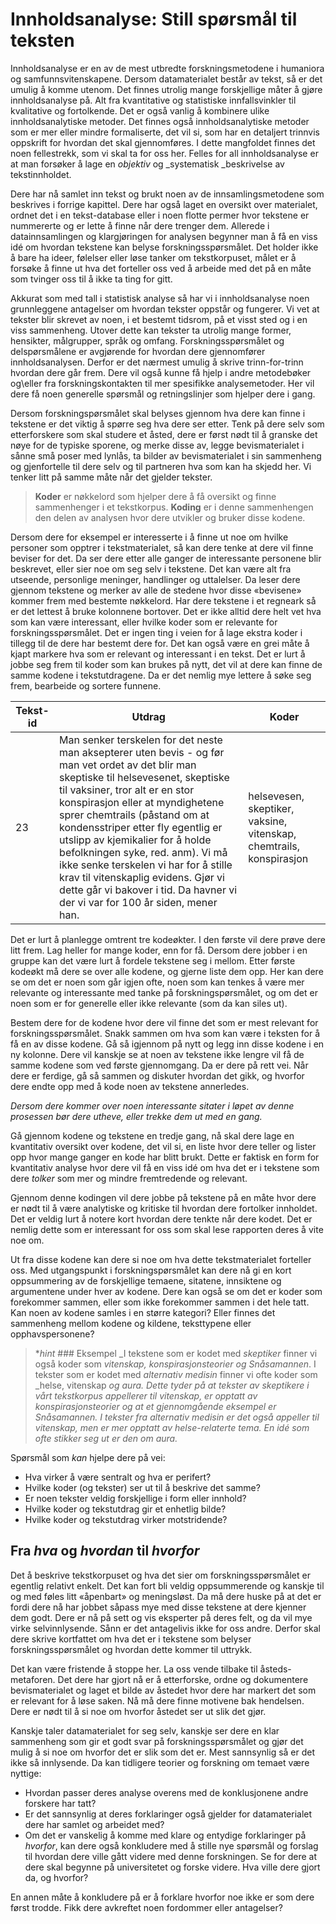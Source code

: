 <h1 id="innholdsanalyse:stillsprsmltilteksten">Innholdsanalyse: Still spørsmål til teksten</h1>

Innholdsanalyse er en av de mest utbredte forskningsmetodene i humaniora og samfunnsvitenskapene. Dersom datamaterialet består av tekst, så er det umulig å komme utenom. Det finnes utrolig mange forskjellige måter å gjøre innholdsanalyse på. Alt fra kvantitative og statistiske innfallsvinkler til kvalitative og fortolkende. Det er også vanlig å kombinere ulike innholdsanalytiske metoder. Det finnes også innholdsanalytiske metoder som er mer eller mindre formaliserte, det vil si, som har en detaljert trinnvis oppskrift for hvordan det skal gjennomføres. I dette mangfoldet finnes det noen fellestrekk, som vi skal ta for oss her. Felles for all innholdsanalyse er at man forsøker å lage en _objektiv_ og _systematisk _beskrivelse av tekstinnholdet.

Dere har nå samlet inn tekst og brukt noen av de innsamlingsmetodene som beskrives i forrige kapittel. Dere har også laget en oversikt over materialet, ordnet det i en tekst-database eller i noen flotte permer hvor tekstene er nummererte og er lette å finne når dere trenger dem. Allerede i datainnsamlingen og klargjøringen for analysen begynner man å få en viss idé om hvordan tekstene kan belyse forskningsspørsmålet. Det holder ikke å bare ha ideer, følelser eller løse tanker om tekstkorpuset, målet er å forsøke å finne ut hva det forteller oss ved å arbeide med det på en måte som tvinger oss til å ikke ta ting for gitt.

Akkurat som med tall i statistisk analyse så har vi i innholdsanalyse noen grunnleggene antagelser om hvordan tekster oppstår og fungerer. Vi vet at tekster blir skrevet av noen, i et bestemt tidsrom, på et visst sted og i en viss sammenheng. Utover dette kan tekster ta utrolig mange former, hensikter, målgrupper, språk og omfang. Forskningsspørsmålet og delspørsmålene er avgjørende for hvordan dere gjennomfører innholdsanalysen. Derfor er det nærmest umulig å skrive trinn-for-trinn hvordan dere går frem. Dere vil også kunne få hjelp i andre metodebøker og\eller fra forskningskontakten til mer spesifikke analysemetoder. Her vil dere få noen generelle spørsmål og retningslinjer som hjelper dere i gang.

Dersom forskningspørsmålet skal belyses gjennom hva dere kan finne i tekstene er det viktig å spørre seg hva dere ser etter. Tenk på dere selv som etterforskere som skal studere et åsted, dere er først nødt til å granske det nøye for de typiske sporene, og merke disse av, legge bevismaterialet i sånne små poser med lynlås, ta bilder av bevismaterialet i sin sammenheng og gjenfortelle til dere selv og til partneren hva som kan ha skjedd her. Vi tenker litt på samme måte når det gjelder tekster.

>    **Koder** er nøkkelord som hjelper dere å få oversikt og finne sammenhenger i et tekstkorpus. **Koding** er i denne sammenhengen den delen av analysen hvor dere utvikler og bruker disse kodene.

Dersom dere for eksempel er interesserte i å finne ut noe om hvilke personer som opptrer i tekstmaterialet, så kan dere tenke at dere vil finne beviser for det. Da ser dere etter alle ganger de interessante personene blir beskrevet, eller sier noe om seg selv i tekstene. Det kan være alt fra utseende, personlige meninger, handlinger og uttalelser. Da leser dere gjennom tekstene og merker av alle de stedene hvor disse «bevisene» kommer frem med bestemte nøkkelord. Har dere tekstene i et regneark så er det lettest å bruke kolonnene bortover. Det er ikke alltid dere helt vet hva som kan være interessant, eller hvilke koder som er relevante for forskningsspørsmålet. Det er ingen ting i veien for å lage ekstra koder i tillegg til de dere har bestemt dere for. Det kan også være en grei måte å kjapt markere hva som er relevant og interessant i en tekst. Det er lurt å jobbe seg frem til koder som kan brukes på nytt, det vil at dere kan finne de samme kodene i tekstutdragene. Da er det nemlig mye lettere å søke seg frem, bearbeide og sortere funnene.

<table><colgroup> <col /> <col /> <col /> </colgroup>
<thead>
<tr>
<th>Tekst-id</th>
<th>Utdrag</th>
<th>Koder</th>
</tr>
</thead>
<tbody>
<tr>
<td>23</td>
<td>Man senker terskelen for det neste man aksepterer uten bevis - og før man vet ordet av det blir man skeptiske til helsevesenet, skeptiske til vaksiner, tror alt er en stor konspirasjon eller at myndighetene sprer chemtrails (påstand om at kondensstriper etter fly egentlig er utslipp av kjemikalier for å holde befolkningen syke, red. anm). Vi må ikke senke terskelen vi har for å stille krav til vitenskaplig evidens. Gjør vi dette går vi bakover i tid. Da havner vi der vi var for 100 år siden, mener han.</td>
<td>helsevesen, skeptiker, vaksine, vitenskap, chemtrails, konspirasjon</td>
</tr>
</tbody>
</table>

Det er lurt å planlegge omtrent tre kodeøkter. I den første vil dere prøve dere litt frem. Lag heller for mange koder, enn for få. Dersom dere jobber i en gruppe kan det være lurt å fordele tekstene seg i mellom. Etter første kodeøkt må dere se over alle kodene, og gjerne liste dem opp. Her kan dere se om det er noen som går igjen ofte, noen som kan tenkes å være mer relevante og interessante med tanke på forskningspørsmålet, og om det er noen som er for generelle eller ikke relevante (som da kan siles ut).

Bestem dere for de kodene hvor dere vil finne det som er mest relevant for forskningsspørsmålet. Snakk sammen om hva som kan være i teksten for å få en av disse kodene. Gå så igjennom på nytt og legg inn disse kodene i en ny kolonne. Dere vil kanskje se at noen av tekstene ikke lengre vil få de samme kodene som ved første gjennomgang. Da er dere på rett vei. Når dere er ferdige, gå så sammen og diskuter hvordan det gikk, og hvorfor dere endte opp med å kode noen av tekstene annerledes.

_Dersom dere kommer over noen interessante sitater i løpet av denne prosessen bør dere utheve, eller trekke dem ut med en gang._

Gå gjennom kodene og tekstene en tredje gang, nå skal dere lage en kvantitativ oversikt over kodene, det vil si, en liste hvor dere teller og lister opp hvor mange ganger en kode har blitt brukt. Dette er faktisk en form for kvantitativ analyse hvor dere vil få en viss idé om hva det er i tekstene som dere _tolker_ som mer og mindre fremtredende og relevant.

Gjennom denne kodingen vil dere jobbe på tekstene på en måte hvor dere er nødt til å være analytiske og kritiske til hvordan dere fortolker innholdet. Det er veldig lurt å notere kort hvordan dere tenkte når dere kodet. Det er nemlig dette som er interessant for oss som skal lese rapporten deres å vite noe om.

Ut fra disse kodene kan dere si noe om hva dette tekstmaterialet forteller oss. Med utgangspunkt i forskningspørsmålet kan dere nå gi en kort oppsummering av de forskjellige temaene, sitatene, innsiktene og argumentene under hver av kodene. Dere kan også se om det er koder som forekommer sammen, eller som ikke forekommer sammen i det hele tatt. Kan noen av kodene samles i en større kategori? Eller finnes det sammenheng mellom kodene og kildene, teksttypene eller opphavspersonene?

>   **hint*  ### Eksempel
>   _I tekstene som er kodet med _skeptiker_ finner vi også koder som _vitenskap, konspirasjonsteorier _og_ Snåsamannen_. I tekster som er kodet med _alternativ medisin_ finner vi ofte koder som _helse, vitenskap _og _aura_. Dette tyder på at tekster av skeptikere i vårt tekstkorpus appellerer til vitenskap, er opptatt av konspirasjonsteorier og at et gjennomgående eksempel er Snåsamannen. I tekster fra alternativ medisin er det også appeller til vitenskap, men er mer opptatt av helse-relaterte tema. En idé som ofte stikker seg ut er den om aura._

Spørsmål som _kan_ hjelpe dere på vei:

  * Hva virker å være sentralt og hva er perifert?
  * Hvilke koder (og tekster) ser ut til å beskrive det samme?
  * Er noen tekster veldig forskjellige i form eller innhold?
  * Hvilke koder og tekstutdrag gir et enhetlig bilde?
  * Hvilke koder og tekstutdrag virker motstridende?

## Fra *hva* og *hvordan* til *hvorfor*

Det å beskrive tekstkorpuset og hva det sier om forskningsspørsmålet er egentlig relativt enkelt. Det kan fort bli veldig oppsummerende og kanskje til og med føles litt «åpenbart» og meningsløst. Da må dere huske på at det er fordi dere nå har jobbet såpass mye med disse tekstene at dere kjenner dem godt. Dere er nå på sett og vis eksperter på deres felt, og da vil mye virke selvinnlysende. Sånn er det antagelivis ikke for oss andre. Derfor skal dere skrive kortfattet om hva det er i tekstene som belyser forskningsspørsmålet og hvordan dette kommer til uttrykk.

Det kan være fristende å stoppe her. La oss vende tilbake til åsteds-metaforen. Det dere har gjort nå er å etterforske, ordne og dokumentere bevismaterialet og laget et bilde av åstedet hvor dere har markert det som er relevant for å løse saken. Nå må dere finne motivene bak hendelsen. Dere er nødt til å si noe om hvorfor åstedet ser ut slik det gjør.

Kanskje taler datamaterialet for seg selv, kanskje ser dere en klar sammenheng som gir et godt svar på forskningsspørsmålet og gjør det mulig å si noe om hvorfor det er slik som det er. Mest sannsynlig så er det ikke så innlysende. Da kan tidligere teorier og forskning om temaet være nyttige:

  * Hvordan passer deres analyse overens med de konklusjonene andre forskere har tatt?
  * Er det sannsynlig at deres forklaringer også gjelder for datamaterialet dere har samlet og arbeidet med?
  * Om det er vanskelig å komme med klare og entydige forklaringer på _hvorfor_, kan dere også konkludere med å stille nye spørsmål og forslag til hvordan dere ville gått videre med denne forskningen. Se for dere at dere skal begynne på universitetet og forske videre. Hva ville dere gjort da, og hvorfor?

<div class="boks">En annen måte å konkludere på er å forklare hvorfor noe ikke er som dere først trodde. Fikk dere avkreftet noen fordommer eller antagelser?</div>
